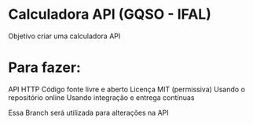 # Calculadora API (GQSO - IFAL)

Objetivo criar uma calculadora API

# Para fazer:
 API HTTP
 Código fonte livre e aberto
 Licença MIT (permissiva)
 Usando o repositório online
 Usando integração e entrega contínuas


Essa Branch será utilizada para alterações na API

